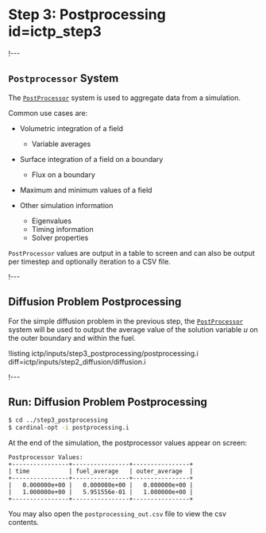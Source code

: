 # Step 3: Postprocessing id=ictp_step3

!---

## `Postprocessor` System

The [`PostProcessor`](Postprocessors/index.md) system is used to aggregate data from a simulation.

Common use cases are:

- Volumetric integration of a field

  - Variable averages

- Surface integration of a field on a boundary

  - Flux on a boundary

- Maximum and minimum values of a field
- Other simulation information

  - Eigenvalues
  - Timing information
  - Solver properties

`PostProcessor` values are output in a table to screen and can also be output per timestep and optionally iteration to a CSV file.

!---

## Diffusion Problem Postprocessing

For the simple diffusion problem in the previous step, the [`PostProcessor`](Postprocessors/index.md) system will be used to output the average value of the solution variable $u$ on the outer boundary and within the fuel.

!listing ictp/inputs/step3_postprocessing/postprocessing.i diff=ictp/inputs/step2_diffusion/diffusion.i

!---

## Run: Diffusion Problem Postprocessing

```bash
$ cd ../step3_postprocessing
$ cardinal-opt -i postprocessing.i
```

At the end of the simulation, the postprocessor values appear on screen:

```
Postprocessor Values:
+----------------+----------------+----------------+
| time           | fuel_average   | outer_average  |
+----------------+----------------+----------------+
|   0.000000e+00 |   0.000000e+00 |   0.000000e+00 |
|   1.000000e+00 |   5.951556e-01 |   1.000000e+00 |
+----------------+----------------+----------------+
```

You may also open the `postprocessing_out.csv` file to view the csv contents.
